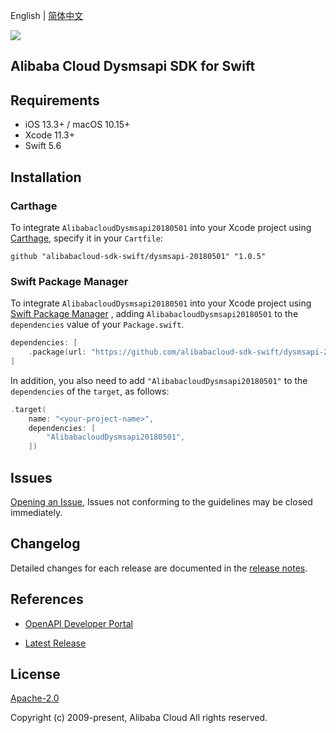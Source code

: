 English | [简体中文](README-CN.md)

![](https://aliyunsdk-pages.alicdn.com/icons/AlibabaCloud.svg)

## Alibaba Cloud Dysmsapi SDK for Swift

## Requirements

- iOS 13.3+ / macOS 10.15+
- Xcode 11.3+
- Swift 5.6

## Installation

### Carthage

To integrate `AlibabacloudDysmsapi20180501` into your Xcode project using [Carthage](https://github.com/Carthage/Carthage), specify it in your `Cartfile`:

```ogdl
github "alibabacloud-sdk-swift/dysmsapi-20180501" "1.0.5"
```

### Swift Package Manager

To integrate `AlibabacloudDysmsapi20180501` into your Xcode project using [Swift Package Manager](https://swift.org/package-manager/) , adding `AlibabacloudDysmsapi20180501` to the `dependencies` value of your `Package.swift`.

```swift
dependencies: [
    .package(url: "https://github.com/alibabacloud-sdk-swift/dysmsapi-20180501.git", from: "1.0.5")
]
```

In addition, you also need to add `"AlibabacloudDysmsapi20180501"` to the `dependencies` of the `target`, as follows:

```swift
.target(
    name: "<your-project-name>",
    dependencies: [
        "AlibabacloudDysmsapi20180501",
    ])
```

## Issues

[Opening an Issue](https://github.com/alibabacloud-sdk-swift/dysmsapi-20180501/issues/new), Issues not conforming to the guidelines may be closed immediately.

## Changelog

Detailed changes for each release are documented in the [release notes](./ChangeLog.txt).

## References

* [OpenAPI Developer Portal](https://next.api.alibabacloud.com/home)
- [Latest Release](https://github.com/alibabacloud-sdk-swift/dysmsapi-20180501)

## License

[Apache-2.0](http://www.apache.org/licenses/LICENSE-2.0)

Copyright (c) 2009-present, Alibaba Cloud All rights reserved.
